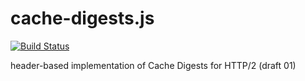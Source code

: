 cache-digests.js
======

[![Build Status](https://travis-ci.org/h2o/cache-digests.js.svg?branch=master)](https://travis-ci.org/h2o/cache-digests.js)

header-based implementation of Cache Digests for HTTP/2 (draft 01)
